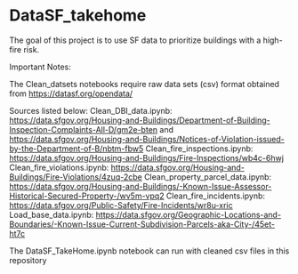 # DataSF_takehome
The goal of this project is to use SF data to prioritize buildings with a high-fire risk. 

Important Notes: 

The Clean_datsets notebooks require raw data sets (csv) format obtained from https://datasf.org/opendata/

Sources listed below:
Clean_DBI_data.ipynb: https://data.sfgov.org/Housing-and-Buildings/Department-of-Building-Inspection-Complaints-All-D/gm2e-bten and
https://data.sfgov.org/Housing-and-Buildings/Notices-of-Violation-issued-by-the-Department-of-B/nbtm-fbw5
Clean_fire_inspections.ipynb: https://data.sfgov.org/Housing-and-Buildings/Fire-Inspections/wb4c-6hwj
Clean_fire_violations.ipynb: https://data.sfgov.org/Housing-and-Buildings/Fire-Violations/4zuq-2cbe
Clean_property_parcel_data.ipynb: https://data.sfgov.org/Housing-and-Buildings/-Known-Issue-Assessor-Historical-Secured-Property-/wv5m-vpq2
Clean_fire_incidents.ipynb: https://data.sfgov.org/Public-Safety/Fire-Incidents/wr8u-xric
Load_base_data.ipynb: https://data.sfgov.org/Geographic-Locations-and-Boundaries/-Known-Issue-Current-Subdivision-Parcels-aka-City-/45et-ht7c

The DataSF_TakeHome.ipynb notebook can run with cleaned csv files in this repository

